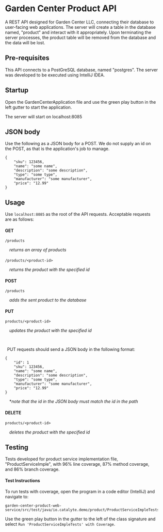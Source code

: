 
# Garden Center Product API

A REST API designed for Garden Center LLC, connecting their database to user-facing web applications. The server will create a table in the database named, "product" and interact with it appropriately. Upon terminating the server processes, the product table will be removed from the database and the data will be lost.  

## Pre-requisites
This API connects to a PostGreSQL database, named "postgres". The server was developed to be executed using IntelliJ IDEA.

## Startup
Open the GardenCenterApplication file and use the green play button in the left gutter to start the application.

The server will start on localhost:8085

## JSON body
Use the following as a JSON body for a POST. We do not supply an id on the POST, as that is the application's job to manage.
```
{
    "sku": 123456,
    "name": "some name",
    "description": "some description",
    "type": "some type",
    "manufacturer": "some manufacturer",
    "price": "12.99"
}
```

## Usage
Use `localhost:8085` as the root of the API requests. Acceptable requests are as follows:
#### GET
    /products
&emsp;*returns an array of products*  

####    
    /products/<product-id>
&emsp;*returns the product with the specified id*

#### POST
    /products
&emsp;*adds the sent product to the database*
#### PUT
    products/<product-id>
&emsp;*updates the product with the specified id*

&nbsp;

&ensp;PUT requests should send a JSON body in the following format:
```
{
    "id": 1
    "sku": 123456,
    "name": "some name",
    "description": "some description",
    "type": "some type",
    "manufacturer": "some manufacturer",
    "price": "12.99"
}
```
&emsp;**note that the id in the JSON body must match the id in the path*

#### DELETE
    products/<product-id>
&emsp;*deletes the product with the specified id*

## Testing
Tests developed for product service implementation file, "ProductServiceImple", with 96% line coverage, 87% method coverage, and 86% branch coverage.

#### Test Instructions
To run tests with coverage, open the program in a code editor (IntelliJ) and navigate to:

    garden-center-product-web-service/src/test/java/io.catalyte.demo/product/ProductServiceImpleTests

Use the green play button in the gutter to the left of the class signature and select `Run 'ProductServiceImpleTests' with Coverage`.
